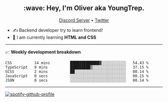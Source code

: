 <h2 align="center">:wave: Hey, I'm Oliver aka YoungTrep.</h2>
<p align="center">
  <a href="https://discord.gg/CfRPnCDEaN">Discord Server</a> •
  <a href="https://twitter.com/trep_young">Twitter</a>
</p>

- ✍️ Backend developer try to learn frontend!
- 📝 I am currently learning **HTML and CSS**

-------

📈 **Weekly development breakdown**
<!--START_SECTION:waka-->

```text
CSS          14 mins         █████████████▓░░░░░░░░░░░   54.43 %
TypeScript   9 mins          █████████▒░░░░░░░░░░░░░░░   37.15 %
SCSS         2 mins          ██░░░░░░░░░░░░░░░░░░░░░░░   08.14 %
JavaScript   0 secs          ░░░░░░░░░░░░░░░░░░░░░░░░░   00.15 %
JSON         0 secs          ░░░░░░░░░░░░░░░░░░░░░░░░░   00.14 %
```

<!--END_SECTION:waka-->

-------

[![spotify-github-profile](https://spotify-github-profile.vercel.app/api/view?uid=315t6j4cjref4f6sq5sghqo52d6i&cover_image=true&theme=default)](https://spotify-github-profile.vercel.app/api/view?uid=315t6j4cjref4f6sq5sghqo52d6i&redirect=true)
